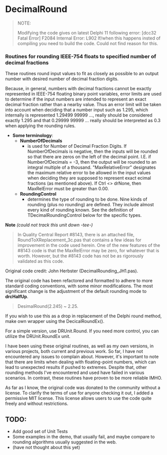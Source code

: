 # DecimalRound

> NOTE:
>
> Modifying the code gives on latest Delphi 11 following error: [dcc32 Fatal Error] F2084 Internal Error: L902
> If/when this happens insted of compiling you need to build the code. Could not find reason for this.

### Routines for rounding IEEE-754 floats to specified number of decimal fractions

These routines round input values to fit as closely as possible to an
output number with desired number of decimal fraction digits.

Because, in general, numbers with decimal fractions cannot be exactly
represented in IEEE-754 floating binary point variables, error limits
are used to determine if the input numbers are intended to represent an
exact decimal fraction rather than a nearby value.   Thus an error limit
will be taken into account when deciding that a number input such as
1.295, which internally is represented 1.29499 99999 …, really should
be considered exactly 1.295 and that 0.29999 99999 ... really should
be interpreted as 0.3 when applying the rounding rules.

- **Some terminology**:
  - **NumberOfDecimals**
      - is used for Number of Decimal Fraction Digits.  If NumberOfDecimals is  negative, then the inputs will be rounded so that there are zeros on the left of the decimal point.  I.E. if NumberOfDecimals = -3, then the output will be rounded to an integral multiple of a thousand. "MaxRelativeError" designates the maximum relative error to be allowed in the input values when deciding they are supposed to represent exact ecimal fractions (as mentioned above). If Ctrl <> drNone, then MaxRelError must be greater than 0.00.
  - **RoundingControl**
      -  determines the type of rounding to be done.  Nine kinds of rounding (plus no rounding) are defined.  They include almost every kind of rounding known.  See the definition of TDecimalRoundingControl below for the specific types.

 **Note** _(could not track this unit down -tee-)_
 > In Quality Central Report #8143, there is an attached file, RoundToXReplacement_3c.pas that contains 
 > a few ideas for improvement in the code used herein.  One of the new features of the #8143 code is 
 > that the MaxRelError may be  zero, for whatever that is worth. However, but the #8143 code has not be 
 > as rigorously validated as this code.

Original code credit: John Herbster (DecimalRounding_JH1.pas).

The original code has been refactored and formatted to adhere to more standard coding conventions, with some minor modifications. The most significant change is the adjustment of the default rounding mode to **drcHalfUp**. 

> DesimalRound(2.245) ~ 2.25. 

If you wish to use this as a drop in replacement of the Delphi round method, make own wrapper using the DecicalRoundEx().

For a simple version, use DRUnit.Round. If you need more control, you can utilize the DRUnit.RoundEx unit.

I have been using these original routines, as well as my own versions, in various projects, both current and previous work. So far, I have not encountered any issues to complain about. However, it's important to note that there are limits when dealing with floating-point numbers, which can lead to unexpected results if pushed to extremes. Despite that, other rounding methods I've encountered and used have failed in various scenarios. In contrast, these routines have proven to be more reliable IMHO.

As far as I know, the original code was donated to the community without a license. To clarify the terms of use for anyone checking it out, I added a permissive MIT license. This license allows users to use the code quite freely and without restrictions.

## TODO:
- Add good set of Unit Tests
- Some examples in the demo, that usually fail, and maybe compare to rounding algorithms usually suggested in the web.
- (have not thought about this yet)
 
